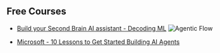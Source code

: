## Free Courses 

- [Build your Second Brain AI assistant - Decoding ML](https://decodingml.substack.com/p/build-your-second-brain-ai-assistant)
![Agentic Flow](https://substackcdn.com/image/fetch/w_1272,c_limit,f_webp,q_auto:good,fl_progressive:steep/https%3A%2F%2Fsubstack-post-media.s3.amazonaws.com%2Fpublic%2Fimages%2Fc8ba5fa8-00aa-42fa-a187-62cb80fa7301_1166x1090.png)

- [Microsoft - 10 Lessons to Get Started Building AI Agents](https://github.com/microsoft/ai-agents-for-beginners)